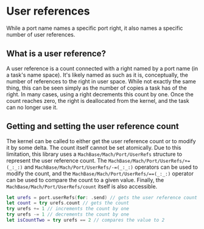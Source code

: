 # User references

While a port name names a specific port right, it also names a specific number of user references.

## What is a user reference?

A user reference is a count connected with a right named by a port name (in a task's name space). It's likely named as such as it is, conceptually, the number of references to the right in user space. While not exactly the same thing, this can be seen simply as the number of copies a task has of the right. In many cases, using a right decrements this count by one. Once the count reaches zero, the right is deallocated from the kernel, and the task can no longer use it.

## Getting and setting the user reference count

The kernel can be called to either get the user reference count or to modify it by some delta. The count itself cannot be set atomically. Due to this limitation, this library uses a ``MachBase/Mach/Port/UserRefs`` structure to represent the user reference count. The ``MachBase/Mach/Port/UserRefs/+=(_:_:)`` and ``MachBase/Mach/Port/UserRefs/-=(_:_:)`` operators can be used to modify the count, and the ``MachBase/Mach/Port/UserRefs/==(_:_:)`` operator can be used to compare the count to a given value. Finally, the ``MachBase/Mach/Port/UserRefs/count`` itself is also accessible.

```swift
let urefs = port.userRefs(for: .send) // gets the user reference count for the send right
let count = try urefs.count // gets the count
try urefs += 1 // increments the count by one
try urefs -= 1 // decrements the count by one
let isCountTwo = try urefs == 2 // compares the value to 2
```
